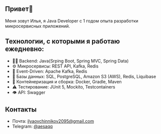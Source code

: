 ## Привет👋
Меня зовут Илья, я Java Developer с 1 годом опыта разработки микросервисных приложений.

## Технологии, с которыми я работаю ежедневно:
- 👨‍💻 Backend: Java(Srping Boot, Spring MVC, Spring Data)
- ⚙️ Микросервисы: REST API, Kafka, Redis
- 💬 Event-Driven: Apache Kafka, Redis
- 💽 Базы данных: SQL, PostgreSQL, Amazon S3 (AWS), Redis, Liquibase
- 🔧 Контейнеризация и сборка: Docker, Gradle, Maven
- ⚠️ Тестирование: JUnit 5, Mockito, Testcontainers
- 👁️ API: Swagger

## Контакты
- Почта: [ilyaovchinnikov2095@gmail.com](ilyaovchinnikov2095@gmail.com)
- Telegram: [@aesaqq](t.me/aesaqq)
